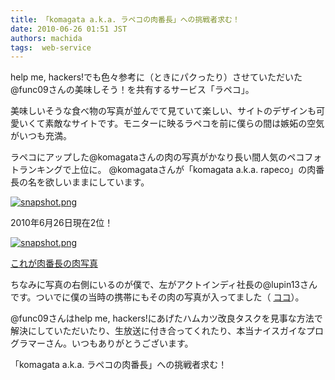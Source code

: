 ```yaml
---
title: 「komagata a.k.a. ラペコの肉番長」への挑戦者求む！
date: 2010-06-26 01:51 JST
authors: machida
tags:  web-service
---
```

help me, hackers!でも色々参考に（ときにパクったり）させていただいた@func09さんの美味しそう！を共有するサービス「ラペコ」。

美味しいそうな食べ物の写真が並んでて見ていて楽しい、サイトのデザインも可愛いくて素敵なサイトです。モニターに映るラペコを前に僕らの間は嫉妬の空気がいつも充満。

ラペコにアップした@komagataさんの肉の写真がかなり長い間人気のペコフォトランキングで上位に。 @komagataさんが「komagata a.k.a. rapeco」の肉番長の名を欲しいままにしています。

 [![snapshot.png](http://farm2.static.flickr.com/1258/4732823565_c21aed5021.jpg)](http://www.flickr.com/photos/fjord_llc/4732823565/ "snapshot.png by 町田 哲平（teppei machida）, on Flickr")

2010年6月26日現在2位！

[![snapshot.png](http://farm2.static.flickr.com/1017/4732915869_200bda3c33_m.jpg)](http://rapeco.jp/pecos/5b2mf4rt)

[これが肉番長の肉写真](http://rapeco.jp/pecos/5b2mf4rt)

ちなみに写真の右側にいるのが僕で、左がアクトインディ社長の@lupin13さんです。ついでに僕の当時の携帯にもその肉の写真が入ってました（ [ココ](http://rapeco.jp/pecos/wnbafhxs)）。

@func09さんはhelp me, hackers!にあげたハムカツ改良タスクを見事な方法で解決にしていただいたり、生放送に付き合ってくれたり、本当ナイスガイなプログラマーさん。いつもありがとうございます。

「komagata a.k.a. ラペコの肉番長」への挑戦者求む！
